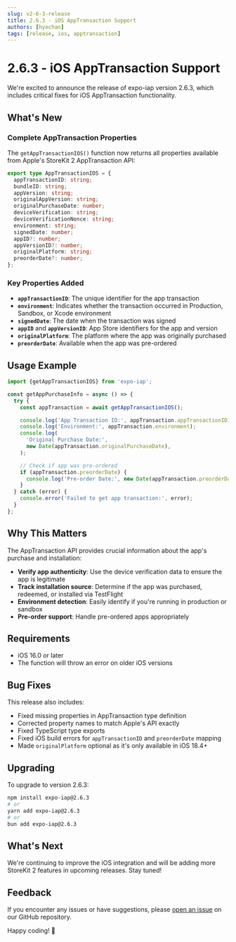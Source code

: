 ```yaml
---
slug: v2-6-3-release
title: 2.6.3 - iOS AppTransaction Support
authors: [hyochan]
tags: [release, ios, apptransaction]
---
```


# 2.6.3 - iOS AppTransaction Support

We're excited to announce the release of expo-iap version 2.6.3, which includes critical fixes for iOS AppTransaction functionality.

<!-- truncate -->

## What's New

### Complete AppTransaction Properties

The `getAppTransactionIOS()` function now returns all properties available from Apple's StoreKit 2 AppTransaction API:

```typescript
export type AppTransactionIOS = {
  appTransactionID: string;
  bundleID: string;
  appVersion: string;
  originalAppVersion: string;
  originalPurchaseDate: number;
  deviceVerification: string;
  deviceVerificationNonce: string;
  environment: string;
  signedDate: number;
  appID?: number;
  appVersionID?: number;
  originalPlatform: string;
  preorderDate?: number;
};
```

### Key Properties Added

- **`appTransactionID`**: The unique identifier for the app transaction
- **`environment`**: Indicates whether the transaction occurred in Production, Sandbox, or Xcode environment
- **`signedDate`**: The date when the transaction was signed
- **`appID`** and **`appVersionID`**: App Store identifiers for the app and version
- **`originalPlatform`**: The platform where the app was originally purchased
- **`preorderDate`**: Available when the app was pre-ordered

## Usage Example

```typescript
import {getAppTransactionIOS} from 'expo-iap';

const getAppPurchaseInfo = async () => {
  try {
    const appTransaction = await getAppTransactionIOS();

    console.log('App Transaction ID:', appTransaction.appTransactionID);
    console.log('Environment:', appTransaction.environment);
    console.log(
      'Original Purchase Date:',
      new Date(appTransaction.originalPurchaseDate),
    );

    // Check if app was pre-ordered
    if (appTransaction.preorderDate) {
      console.log('Pre-order Date:', new Date(appTransaction.preorderDate));
    }
  } catch (error) {
    console.error('Failed to get app transaction:', error);
  }
};
```

## Why This Matters

The AppTransaction API provides crucial information about the app's purchase and installation:

- **Verify app authenticity**: Use the device verification data to ensure the app is legitimate
- **Track installation source**: Determine if the app was purchased, redeemed, or installed via TestFlight
- **Environment detection**: Easily identify if you're running in production or sandbox
- **Pre-order support**: Handle pre-ordered apps appropriately

## Requirements

- iOS 16.0 or later
- The function will throw an error on older iOS versions

## Bug Fixes

This release also includes:

- Fixed missing properties in AppTransaction type definition
- Corrected property names to match Apple's API exactly
- Fixed TypeScript type exports
- Fixed iOS build errors for `appTransactionID` and `preorderDate` mapping
- Made `originalPlatform` optional as it's only available in iOS 18.4+

## Upgrading

To upgrade to version 2.6.3:

```bash
npm install expo-iap@2.6.3
# or
yarn add expo-iap@2.6.3
# or
bun add expo-iap@2.6.3
```

## What's Next

We're continuing to improve the iOS integration and will be adding more StoreKit 2 features in upcoming releases. Stay tuned!

## Feedback

If you encounter any issues or have suggestions, please [open an issue](https://github.com/hyochan/expo-iap/issues) on our GitHub repository.

Happy coding! 🚀
